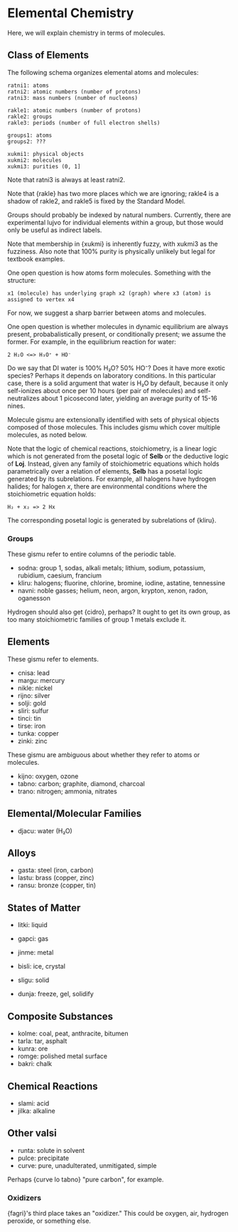 # Elemental Chemistry

Here, we will explain chemistry in terms of molecules.

## Class of Elements

The following schema organizes elemental atoms and molecules:

    ratni1: atoms
    ratni2: atomic numbers (number of protons)
    ratni3: mass numbers (number of nucleons)

    rakle1: atomic numbers (number of protons)
    rakle2: groups
    rakle3: periods (number of full electron shells)

    groups1: atoms
    groups2: ???

    xukmi1: physical objects
    xukmi2: molecules
    xukmi3: purities (0, 1]

Note that ratni3 is always at least ratni2.

Note that {rakle} has two more places which we are ignoring; rakle4 is a
shadow of rakle2, and rakle5 is fixed by the Standard Model.

Groups should probably be indexed by natural numbers. Currently, there are
experimental lujvo for individual elements within a group, but those would
only be useful as indirect labels.

Note that membership in {xukmi} is inherently fuzzy, with xukmi3 as the
fuzziness. Also note that 100% purity is physically unlikely but legal for
textbook examples.

One open question is how atoms form molecules. Something with the structure:

    x1 (molecule) has underlying graph x2 (graph) where x3 (atom) is assigned to vertex x4

For now, we suggest a sharp barrier between atoms and molecules.

One open question is whether molecules in dynamic equilibrium are always
present, probabalistically present, or conditionally present; we assume the
former. For example, in the equilibrium reaction for water:

    2 H₂O <=> H₃O⁺ + HO⁻

Do we say that DI water is 100% H₂O? 50% HO⁻? Does it have more exotic
species? Perhaps it depends on laboratory conditions. In this particular case,
there is a solid argument that water is H₂O by default, because it only
self-ionizes about once per 10 hours (per pair of molecules) and
self-neutralizes about 1 picosecond later, yielding an average purity of 15-16
nines.

Molecule gismu are extensionally identified with sets of physical objects
composed of those molecules. This includes gismu which cover multiple
molecules, as noted below.

Note that the logic of chemical reactions, stoichiometry, is a linear logic
which is not generated from the posetal logic of **Selb** or the deductive
logic of **Loj**. Instead, given any family of stoichiometric equations which
holds parametrically over a relation of elements, **Selb** has a posetal logic
generated by its subrelations. For example, all halogens have hydrogen
halides; for halogen *x*, there are environmental conditions where the
stoichiometric equation holds:

    H₂ + x₂ => 2 Hx

The corresponding posetal logic is generated by subrelations of {kliru}.

### Groups

These gismu refer to entire columns of the periodic table.

* sodna: group 1, sodas, alkali metals; lithium, sodium, potassium, rubidium, caesium, francium
* kliru: halogens; fluorine, chlorine, bromine, iodine, astatine, tennessine
* navni: noble gasses; helium, neon, argon, krypton, xenon, radon, oganesson

Hydrogen should also get {cidro}, perhaps? It ought to get its own group, as
too many stoichiometric families of group 1 metals exclude it.

## Elements

These gismu refer to elements.

* cnisa: lead
* margu: mercury
* nikle: nickel
* rijno: silver
* solji: gold
* sliri: sulfur
* tinci: tin
* tirse: iron
* tunka: copper
* zinki: zinc

These gismu are ambiguous about whether they refer to atoms or molecules.

* kijno: oxygen, ozone
* tabno: carbon; graphite, diamond, charcoal
* trano: nitrogen; ammonia, nitrates

## Elemental/Molecular Families

* djacu: water (H₂O)

## Alloys

* gasta: steel (iron, carbon)
* lastu: brass (copper, zinc)
* ransu: bronze (copper, tin)

## States of Matter

* litki: liquid
* gapci: gas
* jinme: metal
* bisli: ice, crystal
* sligu: solid

* dunja: freeze, gel, solidify

## Composite Substances

* kolme: coal, peat, anthracite, bitumen
* tarla: tar, asphalt
* kunra: ore
* romge: polished metal surface
* bakri: chalk

## Chemical Reactions

* slami: acid
* jilka: alkaline

## Other valsi

* runta: solute in solvent
* pulce: precipitate
* curve: pure, unadulterated, unmitigated, simple

Perhaps {curve lo tabno} "pure carbon", for example.

### Oxidizers

{fagri}'s third place takes an "oxidizer." This could be oxygen, air, hydrogen
peroxide, or something else.
